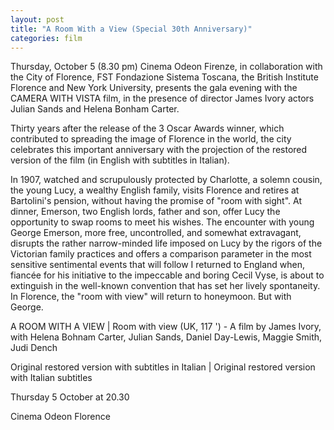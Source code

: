 ```yaml
---
layout: post
title: "A Room With a View (Special 30th Anniversary)"
categories: film
---
```

Thursday, October 5 (8.30 pm) Cinema Odeon Firenze, in collaboration with the City of Florence, FST Fondazione Sistema Toscana, the British Institute Florence and New York University, presents the gala evening with the CAMERA WITH VISTA film, in the presence of director James Ivory actors Julian Sands and Helena Bonham Carter.

Thirty years after the release of the 3 Oscar Awards winner, which contributed to spreading the image of Florence in the world, the city celebrates this important anniversary with the projection of the restored version of the film (in English with subtitles in Italian).

In 1907, watched and scrupulously protected by Charlotte, a solemn cousin, the young Lucy, a wealthy English family, visits Florence and retires at Bartolini's pension, without having the promise of "room with sight". At dinner, Emerson, two English lords, father and son, offer Lucy the opportunity to swap rooms to meet his wishes. The encounter with young George Emerson, more free, uncontrolled, and somewhat extravagant, disrupts the rather narrow-minded life imposed on Lucy by the rigors of the Victorian family practices and offers a comparison parameter in the most sensitive sentimental events that will follow I returned to England when, fiancée for his initiative to the impeccable and boring Cecil Vyse, is about to extinguish in the well-known convention that has set her lively spontaneity. In Florence, the "room with view" will return to honeymoon. But with George.

A ROOM WITH A VIEW | Room with view (UK, 117 ') - A film by James Ivory, with Helena Bohnam Carter, Julian Sands, Daniel Day-Lewis, Maggie Smith, Judi Dench

Original restored version with subtitles in Italian | Original restored version with Italian subtitles

Thursday 5 October at 20.30

Cinema Odeon Florence
